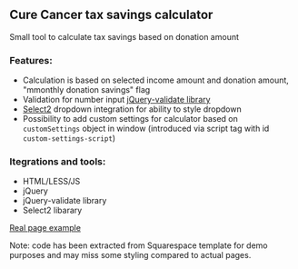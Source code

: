 ## Cure Cancer tax savings calculator

Small tool to calculate tax savings based on donation amount

### Features:
- Calculation is based on selected income amount and donation amount, "mmonthly donation savings" flag
- Validation for number input [jQuery-validate library](https://github.com/jquery-validation/jquery-validation)
- [Select2](https://github.com/select2/select2) dropdown integration for ability to style dropdown
- Possibility to add custom settings for calculator based on `customSettings` object in window (introduced via script tag with id `custom-settings-script`)

### Itegrations and tools:
- HTML/LESS/JS
- jQuery
- jQuery-validate library
- Select2 libarary

[Real page example](https://www.curecancer.com.au/tax-calculator)

Note: code has been extracted from Squarespace template for demo purposes and may miss some styling compared to actual pages.